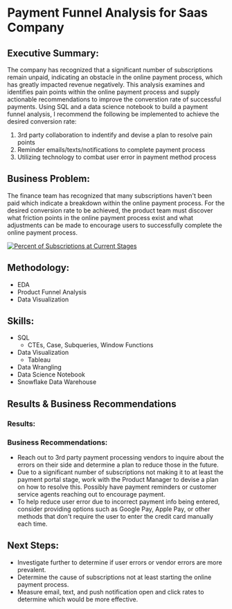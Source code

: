 # Payment Funnel Analysis for Saas Company

## Executive Summary:

The company has recognized that a significant number of subscriptions remain unpaid, indicating an obstacle in the online payment process, which has greatly impacted revenue negatively.
This analysis examines and identifies pain points within the online payment process and supply actionable recommendations to improve the converstion rate of successful payments.
Using SQL and a data science notebook to build a payment funnel analysis, I recommend the following be implemented to achieve the desired conversion rate:

1. 3rd party collaboration to indentify and devise a plan to resolve pain points
2. Reminder emails/texts/notifications to complete payment process
3. Utilizing technology to combat user error in payment method process


## Business Problem:

The finance team has recognized that many subscriptions haven't been paid which indicate a breakdown within the online payment process. For the desired conversion rate to be achieved, the product team must discover what friction points in the online payment process exist and what adjustments can be made to encourage users to successfully complete the online payment process.
<div class='tableauPlaceholder' id='viz1735500719887' style='position: relative'><noscript><a href='#'><img alt='Percent of Subscriptions at Current Stages ' src='https:&#47;&#47;public.tableau.com&#47;static&#47;images&#47;BD&#47;BDE-Project1&#47;Sheet1&#47;1_rss.png' style='border: none' /></a></noscript><object class='tableauViz'  style='display:none;'><param name='host_url' value='https%3A%2F%2Fpublic.tableau.com%2F' /> <param name='embed_code_version' value='3' /> <param name='site_root' value='' /><param name='name' value='BDE-Project1&#47;Sheet1' /><param name='tabs' value='no' /><param name='toolbar' value='yes' /><param name='static_image' value='https:&#47;&#47;public.tableau.com&#47;static&#47;images&#47;BD&#47;BDE-Project1&#47;Sheet1&#47;1.png' /> <param name='animate_transition' value='yes' /><param name='display_static_image' value='yes' /><param name='display_spinner' value='yes' /><param name='display_overlay' value='yes' /><param name='display_count' value='yes' /><param name='language' value='en-US' /><param name='filter' value='publish=yes' /></object></div>

## Methodology:
* EDA
* Product Funnel Analysis
* Data Visualization

## Skills:
* SQL
  * CTEs, Case, Subqueries, Window Functions
* Data Visualization
  * Tableau
* Data Wrangling
* Data Science Notebook
* Snowflake Data Warehouse

## Results & Business Recommendations

### Results:


### Business Recommendations:
* Reach out to 3rd party payment processing vendors to inquire about the errors on their side and determine a plan to reduce those in the future.
* Due to a significant number of subscriptions not making it to at least the payment portal stage, work with the Product Manager to devise a plan on how to resolve this. Possibly have payment reminders or customer service agents reaching out to encourage payment.
* To help reduce user error due to incorrect payment info being entered, consider providing options such as Google Pay, Apple Pay, or other methods that don't require the user to enter the credit card manually each time.

## Next Steps:

* Investigate further to determine if user errors or vendor errors are more prevalent.
* Determine the cause of subscriptions not at least starting the online payment process.
* Measure email, text, and push notification open and click rates to determine which would be more effective.
